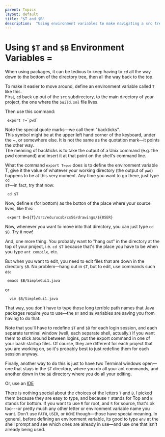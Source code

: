```yaml
---
parent: Topics
layout: default
title: "$T and $B"
description:  "Using environment variables to make navigating a src tree less painful"
---
```



# Using `$T` and `$B` Environment Variables =

When using packages, it can be tedious to keep having to `cd` 
all the way down to the bottom of the directory tree, then all the way back to the top.

To make it easier to move around, define an environment variable called `T` like this.  
First, `cd` back up out of the `src` subdirectory, to the main directory of your project, the
one where the `build.xml` file lives.

Then use this command:

```
 export T=`pwd`
```

Note the special quote marks&mdash;we call them "backticks".  
This symbol might be at the upper left hand corner of the keyboard, under the ~, or somewhere else. 
It is not the same as the quotation mark&mdash;it points the other way.   
The meaning of backticks is to take the output of a Unix command (e.g. the pwd command) 
and insert it at that point on the shell's command line.

What the command  <code>export T=`pwd`</code> does is to define the environment variable T, 
give it the value of whatever your working directory (the output of <code>pwd</code>) happens 
to be at this very moment.  Any time you want to go there, just type <code>cd $T</code>&mdash;in fact, try that now:

```
 cd $T
```

Now, define `B` (for bottom) as the botton of the place where your source lives, like this:

```
 export B=${T}/src/edu/ucsb/cs56/drawings/${USER}
```

Now, whenever you want to move into that directory, you can just type `cd $B`.  Try it now!

And, one more thing.  You probably want to "hang out" in the directory at the top of your project, i.e. `cd $T` because that's the place you have to be when you type `ant compile`, etc. 

But when you want to edit, you need to edit files that are down in the directory `$B`.  No problem&mdash;hang out in `$T`, but to edit, use commands such as:

```
 emacs $B/SimpleGui1.java
```

or

```
  vim $B/SimpleGui1.java
```

That way, you don't have to type those long terrible path names that Java packages require you to use&mdash;the `$T` and `$B` variables are saving you from having to do that.

Note that you'll have to redefine `$T` and `$B` for each login session, and each separate terminal window (well, each separate shell, actually.)  If you want them to stick around between logins, put the export command in one of your bash startup files.  Of course, they are different for each project that you are working on, so it's probably best to just redefine them for each session anyway.

Finally, another way to do this is just to have two Terminal windows open&mdash;one that stays in the `$T` directory, where you do all your ant commands, and another down in the `$B` directory where you do all your editing.

Or, use an [IDE](/topics/ides)

There is nothing special about the choices of the letters `T` and `B`.   I picked them because they are easy to type, and because `T` stands for Top and `B` stands for bottom.  If you want to use `R` for root, and `S` for source, that's ok too---or pretty much any other letter or environment variable name you want.   Don't use `PATH`, `USER`, or `HOME` though&mdash;those have special meaning.  In general, before defining an environment variable, its good to type <code>env</code> at the shell prompt and see which ones are already in use&mdash;and use one that isn't already being used.



